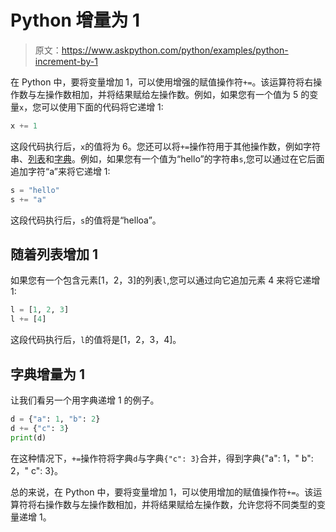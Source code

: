 # Python 增量为 1

> 原文：<https://www.askpython.com/python/examples/python-increment-by-1>

在 Python 中，要将变量增加 1，可以使用增强的赋值操作符`+=`。该运算符将右操作数与左操作数相加，并将结果赋给左操作数。例如，如果您有一个值为 5 的变量`x`，您可以使用下面的代码将它递增 1:

```py
x += 1

```

这段代码执行后，`x`的值将为 6。您还可以将`+=`操作符用于其他操作数，例如字符串、[列表](https://www.askpython.com/python/list/python-list)和[字典](https://www.askpython.com/python/dictionary/python-dictionary-dict-tutorial)。例如，如果您有一个值为“hello”的字符串`s`,您可以通过在它后面追加字符“a”来将它递增 1:

```py
s = "hello"
s += "a"

```

这段代码执行后，`s`的值将是“helloa”。

## 随着列表增加 1

如果您有一个包含元素[1，2，3]的列表`l`,您可以通过向它追加元素 4 来将它递增 1:

```py
l = [1, 2, 3]
l += [4]

```

这段代码执行后，`l`的值将是[1，2，3，4]。

## 字典增量为 1

让我们看另一个用字典递增 1 的例子。

```py
d = {"a": 1, "b": 2}
d += {"c": 3}
print(d)

```

在这种情况下，`+=`操作符将字典`d`与字典`{"c": 3}`合并，得到字典{"a": 1，" b": 2，" c": 3}。

总的来说，在 Python 中，要将变量增加 1，可以使用增加的赋值操作符`+=`。该运算符将右操作数与左操作数相加，并将结果赋给左操作数，允许您将不同类型的变量递增 1。